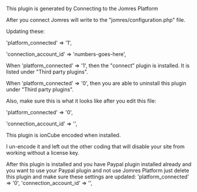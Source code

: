       
This plugin is generated by Connecting to the Jomres Platform 

After you connect Jomres will write to the "jomres/configuration.php" file.

Updating these:

'platform_connected' => '1',

'connection_account_id' => 'numbers-goes-here',

When 'platform_connected' => '1', then the "connect" plugin is installed. It is listed under "Third party plugins".

When 'platform_connected' => '0', then you are able to uninstall this plugin under "Third party plugins".

Also, make sure this is what it looks like after you edit this file:

'platform_connected' => '0',

'connection_account_id' => '',

This plugin is ionCube encoded when installed.

I un-encode it and left out the other coding that will disable your site from working without a license key.

After this plugin is installed and you have Paypal plugin installed already and you want to use your Paypal plugin and not use Jomres Platform just delete this plugin and make sure these settings are updated: 'platform_connected' => '0', 'connection_account_id' => '',
